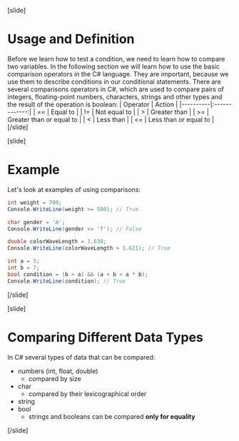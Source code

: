[slide]
# Usage and Definition
Before we learn how to test a condition, we need to learn how to compare two variables. In the following section we will learn how to use the basic comparison operators in the C# language. They are important, because we use them to describe conditions in our conditional statements.
There are several comparisons operators in C#, which are used to compare pairs of integers, floating-point numbers, characters, strings and other types and the result of the operation is boolean:
| Operator   |      Action      |
|----------|:-------------:|
| == |  Equal to |
| != |    Not equal to   |
| > | Greater than |
| >= | Greater than or equal to |
| < | Less than |
| <= | Less than or equal to |
[/slide]

[slide]
# Example
Let's look at examples of using comparisons:
```cs
int weight = 700;
Console.WriteLine(weight >= 500); // True

char gender = 'm';
Console.WriteLine(gender <= 'f'); // False

double colorWaveLength = 1.630;
Console.WriteLine(colorWaveLength > 1.621); // True

int a = 5;
int b = 7;
bool condition = (b > a) && (a + b < a * b);
Console.WriteLine(condition); // True
```
[/slide]

[slide]
# Comparing Different Data Types

In C# several types of data that can be compared:
- numbers (int, float, double)
    - compared by size 
- char
    - compared by their lexicographical order
- string
- bool
    - strings and booleans can be compared **only for equality**

[/slide]